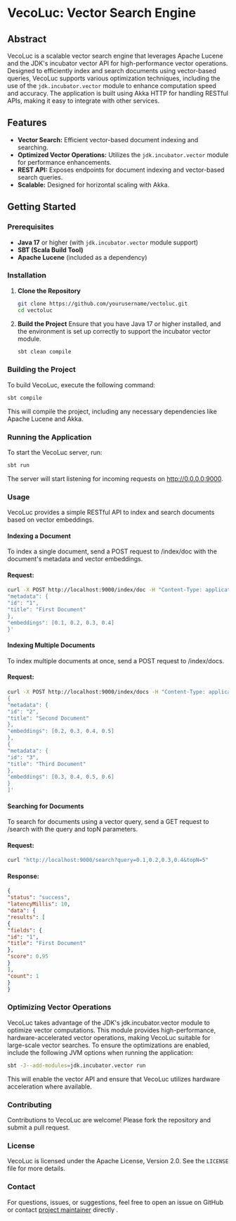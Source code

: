 # VecoLuc: Vector Search Engine

## Abstract

VecoLuc is a scalable vector search engine that leverages Apache Lucene and the JDK's incubator vector API for high-performance vector operations. Designed to efficiently index and search documents using vector-based queries, VecoLuc supports various optimization techniques, including the use of the `jdk.incubator.vector` module to enhance computation speed and accuracy. The application is built using Akka HTTP for handling RESTful APIs, making it easy to integrate with other services.

## Features

- **Vector Search:** Efficient vector-based document indexing and searching.
- **Optimized Vector Operations:** Utilizes the `jdk.incubator.vector` module for performance enhancements.
- **REST API:** Exposes endpoints for document indexing and vector-based search queries.
- **Scalable:** Designed for horizontal scaling with Akka.

## Getting Started

### Prerequisites

- **Java 17** or higher (with `jdk.incubator.vector` module support)
- **SBT (Scala Build Tool)**
- **Apache Lucene** (included as a dependency)

### Installation

1. **Clone the Repository**
   ```bash
   git clone https://github.com/yourusername/vectoluc.git
   cd vectoluc
   ```

2. **Build the Project**
Ensure that you have Java 17 or higher installed, and the environment is set up correctly to support the incubator vector module.
    ```bash
    sbt clean compile
    ```

### Building the Project

To build VecoLuc, execute the following command:
```bash
sbt compile
```
This will compile the project, including any necessary dependencies like Apache Lucene and Akka.

### Running the Application
To start the VecoLuc server, run:

```bash
sbt run
```
The server will start listening for incoming requests on http://0.0.0.0:9000.

### Usage
VecoLuc provides a simple RESTful API to index and search documents based on vector embeddings.

#### Indexing a Document
To index a single document, send a POST request to /index/doc with the document's metadata and vector embeddings.

#### Request:

```bash
curl -X POST http://localhost:9000/index/doc -H "Content-Type: application/json" -d '{
"metadata": {
"id": "1",
"title": "First Document"
},
"embeddings": [0.1, 0.2, 0.3, 0.4]
}'
```

#### Indexing Multiple Documents
To index multiple documents at once, send a POST request to /index/docs.

#### Request:

```bash
curl -X POST http://localhost:9000/index/docs -H "Content-Type: application/json" -d '[
{
"metadata": {
"id": "2",
"title": "Second Document"
},
"embeddings": [0.2, 0.3, 0.4, 0.5]
},
{
"metadata": {
"id": "3",
"title": "Third Document"
},
"embeddings": [0.3, 0.4, 0.5, 0.6]
}
]'
```

#### Searching for Documents
To search for documents using a vector query, send a GET request to /search with the query and topN parameters.

#### Request:

```bash
curl "http://localhost:9000/search?query=0.1,0.2,0.3,0.4&topN=5"
```
#### Response:

```json
{
"status": "success",
"latencyMillis": 10,
"data": {
"results": [
{
"fields": {
"id": "1",
"title": "First Document"
},
"score": 0.95
}
],
"count": 1
}
}
```

### Optimizing Vector Operations
VecoLuc takes advantage of the JDK's jdk.incubator.vector module to optimize vector computations. This module provides high-performance, hardware-accelerated vector operations, making VecoLuc suitable for large-scale vector searches. To ensure the optimizations are enabled, include the following JVM options when running the application:

```bash
sbt -J--add-modules=jdk.incubator.vector run
```

This will enable the vector API and ensure that VecoLuc utilizes hardware acceleration where available.

### Contributing

Contributions to VecoLuc are welcome! Please fork the repository and submit a pull request.

### License

VecoLuc is licensed under the Apache License, Version 2.0. See the `LICENSE` file for more details.

### Contact

For questions, issues, or suggestions, feel free to open an issue on GitHub or contact [project maintainer](https://blog.ivan.digital) directly .